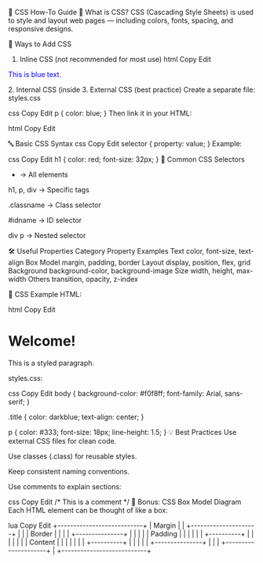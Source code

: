 🎨 CSS How-To Guide
🧠 What is CSS?
CSS (Cascading Style Sheets) is used to style and layout web pages — including colors, fonts, spacing, and responsive designs.

🧱 Ways to Add CSS
1. Inline CSS (not recommended for most use)
html
Copy
Edit
<p style="color: blue;">This is blue text.</p>
2. Internal CSS (inside <style> tag in <head>)
html
Copy
Edit
<head>
  <style>
    p {
      color: blue;
    }
  </style>
</head>
3. External CSS (best practice)
Create a separate file: styles.css

css
Copy
Edit
p {
  color: blue;
}
Then link it in your HTML:

html
Copy
Edit
<head>
  <link rel="stylesheet" href="styles.css">
</head>
🔤 Basic CSS Syntax
css
Copy
Edit
selector {
  property: value;
}
Example:

css
Copy
Edit
h1 {
  color: red;
  font-size: 32px;
}
🎯 Common CSS Selectors
* → All elements

h1, p, div → Specific tags

.classname → Class selector

#idname → ID selector

div p → Nested selector

🛠️ Useful Properties
Category	Property Examples
Text	color, font-size, text-align
Box Model	margin, padding, border
Layout	display, position, flex, grid
Background	background-color, background-image
Size	width, height, max-width
Others	transition, opacity, z-index

🎨 CSS Example
HTML:

html
Copy
Edit
<!DOCTYPE html>
<html>
<head>
  <title>CSS Example</title>
  <link rel="stylesheet" href="styles.css">
</head>
<body>
  <h1 class="title">Welcome!</h1>
  <p>This is a styled paragraph.</p>
</body>
</html>
styles.css:

css
Copy
Edit
body {
  background-color: #f0f8ff;
  font-family: Arial, sans-serif;
}

.title {
  color: darkblue;
  text-align: center;
}

p {
  color: #333;
  font-size: 18px;
  line-height: 1.5;
}
💡 Best Practices
Use external CSS files for clean code.

Use classes (.class) for reusable styles.

Keep consistent naming conventions.

Use comments to explain sections:

css
Copy
Edit
/* This is a comment */
🔄 Bonus: CSS Box Model Diagram
Each HTML element can be thought of like a box:

lua
Copy
Edit
+---------------------------+
|         Margin            |
|  +---------------------+  |
|  |     Border          |  |
|  |  +---------------+  |  |
|  |  |   Padding     |  |  |
|  |  | +----------+  |  |  |
|  |  | | Content  |  |  |  |
|  |  | +----------+  |  |  |
|  |  +---------------+  |  |
|  +---------------------+  |
+---------------------------+